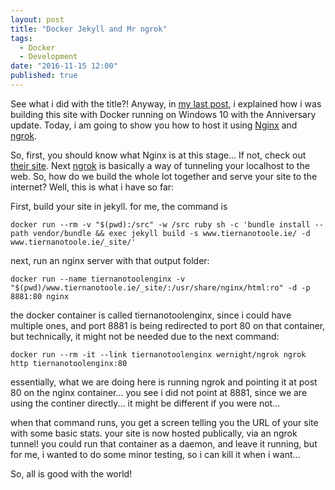 ```yaml
---
layout: post
title: "Docker Jekyll and Mr ngrok"
tags: 
  - Docker
  - Development
date: "2016-11-15 12:00"
published: true
---
```

See what i did with the title?! Anyway, in [my last post][1], i explained how i was building this site with Docker running on Windows 10 with the Anniversary update. Today, i am going to show you how to host it using [Nginx][2] and [ngrok][3].

So, first, you should know what Nginx is at this stage... If not, check out [their site][2]. Next [ngrok][3] is basically a way of tunneling your localhost to the web. So, how do we build the whole lot together and serve your site to the internet? Well, this is what i have so far:

First, build your site in jekyll. for me, the command is

    docker run --rm -v "$(pwd):/src" -w /src ruby sh -c 'bundle install --path vendor/bundle && exec jekyll build -s www.tiernanotoole.ie/ -d www.tiernanotoole.ie/_site/'

next, run an nginx server with that output folder:

    docker run --name tiernanotoolenginx -v "$(pwd)/www.tiernanotoole.ie/_site/:/usr/share/nginx/html:ro" -d -p 8881:80 nginx

the docker container is called tiernanotoolenginx, since i could have multiple ones, and port 8881 is being redirected to port 80 on that container, but technically, it might not be needed due to the next command:

    docker run --rm -it --link tiernanotoolenginx wernight/ngrok ngrok http tiernanotoolenginx:80

essentially, what we are doing here is running ngrok and pointing it at post 80 on the nginx container... you see i did not point at 8881, since we are using the continer directly... it might be different if you were not...

when that command runs, you get a screen telling you the URL of your site with some basic stats. your site is now hosted publically, via an ngrok tunnel! you could run that container as a daemon, and leave it running, but for me, i wanted to do some minor testing, so i can kill it when i want...

So, all is good with the world!

[1]:https://www.tiernanotoole.ie/2016/11/02/building-jekyll-sites-with-docker-on-windows.html
[2]:https://www.nginx.com/
[3]:https://ngrok.com/
